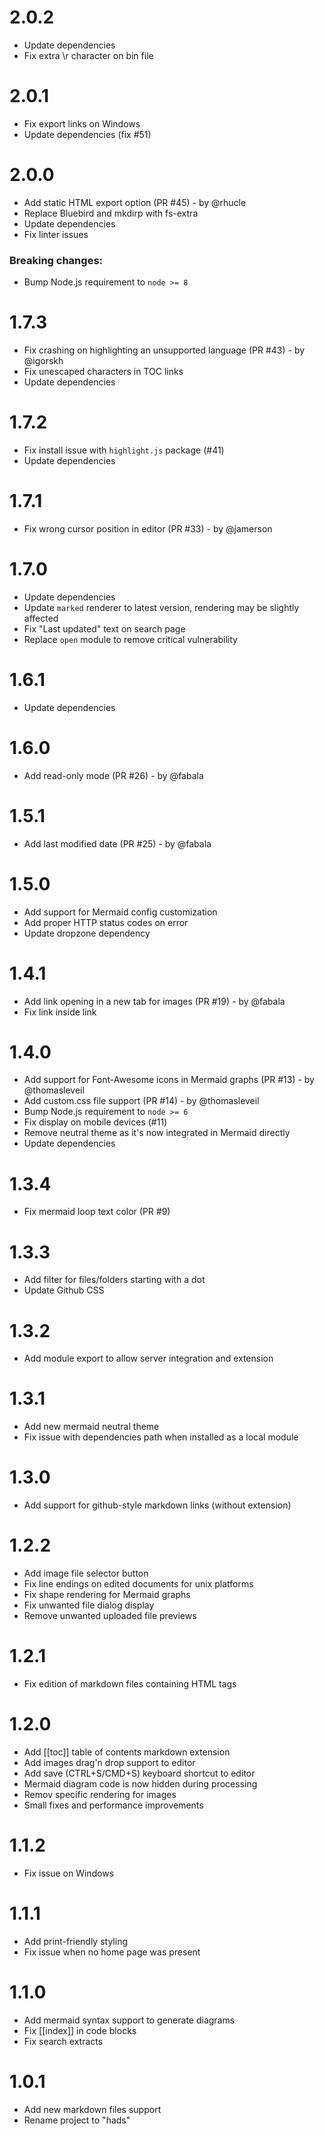 # 2.0.2
- Update dependencies
- Fix extra \r character on bin file 

# 2.0.1
- Fix export links on Windows
- Update dependencies (fix #51)

# 2.0.0
- Add static HTML export option (PR #45) - by @rhucle
- Replace Bluebird and mkdirp with fs-extra
- Update dependencies
- Fix linter issues

### Breaking changes:
- Bump Node.js requirement to `node >= 8`

# 1.7.3
- Fix crashing on highlighting an unsupported language (PR #43) - by @igorskh
- Fix unescaped characters in TOC links
- Update dependencies

# 1.7.2
- Fix install issue with `highlight.js` package (#41)
- Update dependencies

# 1.7.1
- Fix wrong cursor position in editor (PR #33) - by @jamerson

# 1.7.0
- Update dependencies
- Update `marked` renderer to latest version, rendering may be slightly affected
- Fix "Last updated" text on search page
- Replace `open` module to remove critical vulnerability

# 1.6.1
- Update dependencies

# 1.6.0
- Add read-only mode (PR #26) - by @fabala

# 1.5.1
- Add last modified date (PR #25) - by @fabala

# 1.5.0
- Add support for Mermaid config customization
- Add proper HTTP status codes on error
- Update dropzone dependency

# 1.4.1
- Add link opening in a new tab for images (PR #19) - by @fabala
- Fix link inside link

# 1.4.0
- Add support for Font-Awesome icons in Mermaid graphs (PR #13) - by @thomasleveil
- Add custom.css file support (PR #14) - by @thomasleveil
- Bump Node.js requirement to `node >= 6`
- Fix display on mobile devices (#11)
- Remove neutral theme as it's now integrated in Mermaid directly
- Update dependencies

# 1.3.4
- Fix mermaid loop text color (PR #9)

# 1.3.3
- Add filter for files/folders starting with a dot
- Update Github CSS

# 1.3.2
- Add module export to allow server integration and extension

# 1.3.1
- Add new mermaid neutral theme
- Fix issue with dependencies path when installed as a local module

# 1.3.0
- Add support for github-style markdown links (without extension)

# 1.2.2
- Add image file selector button
- Fix line endings on edited documents for unix platforms
- Fix shape rendering for Mermaid graphs
- Fix unwanted file dialog display
- Remove unwanted uploaded file previews

# 1.2.1
- Fix edition of markdown files containing HTML tags

# 1.2.0
- Add [[toc]] table of contents markdown extension
- Add images drag'n drop support to editor
- Add save (CTRL+S/CMD+S) keyboard shortcut to editor
- Mermaid diagram code is now hidden during processing
- Remov specific rendering for images
- Small fixes and performance improvements

# 1.1.2
- Fix issue on Windows

# 1.1.1
- Add print-friendly styling
- Fix issue when no home page was present

# 1.1.0
- Add mermaid syntax support to generate diagrams
- Fix [[index]] in code blocks
- Fix search extracts

# 1.0.1
- Add new markdown files support
- Rename project to "hads"
